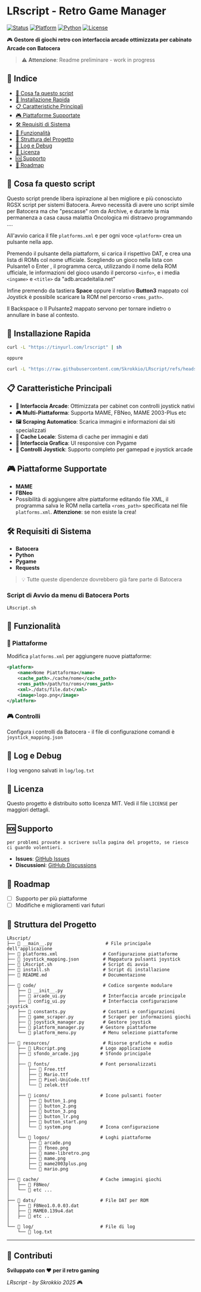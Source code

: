 # LRscript - Retro Game Manager

[![Status](https://img.shields.io/badge/Status-Work%20in%20Progress-orange)](https://github.com/Skrokkio/LRscript)
[![Platform](https://img.shields.io/badge/Platform-Batocera-blue)](https://batocera.org)
[![Python](https://img.shields.io/badge/Python-3.x-green)](https://python.org)
[![License](https://img.shields.io/badge/License-MIT-yellow)](LICENSE)

🎮 **Gestore di giochi retro con interfaccia arcade ottimizzata per cabinato Arcade con Batocera**

> ⚠️ **Attenzione**: Readme preliminare - work in progress

## 📑 Indice

- [🎯 Cosa fa questo script](#-cosa-fa-questo-script)
- [🚀 Installazione Rapida](#-installazione-rapida)
- [📋 Caratteristiche Principali](#-caratteristiche-principali)
- [🎮 Piattaforme Supportate](#-piattaforme-supportate)
- [🛠️ Requisiti di Sistema](#️-requisiti-di-sistema)
- [🎯 Funzionalità](#-funzionalità)
- [📁 Struttura del Progetto](#-struttura-del-progetto)
- [📝 Log e Debug](#-log-e-debug)
- [📄 Licenza](#-licenza)
- [🆘 Supporto](#-supporto)
- [🎯 Roadmap](#-roadmap)

## 🎯 Cosa fa questo script

Questo script prende libera ispirazione al ben migliore e più conosciuto RGSX script per sistemi Batocera.
Avevo necessità di avere uno script simile per Batocera ma che "pescasse" rom da Archive, e durante la mia permanenza a casa causa malattia Oncologica mi distraevo programmando ....

All'avvio carica il file `platforms.xml` e per ogni voce `<platform>` crea un pulsante nella app.

Premendo il pulsante della piattaform, si carica il rispettivo DAT, e crea una lista di ROMs col nome ufficiale.
Scegliendo un gioco nella lista con Pulsante1 o Enter , il programma cerca,   utilizzando il nome della ROM ufficiale,   le informazioni del gioco usando il percorso `<info>`, e i media  `<ingame>` e `<title>` da "adb.arcadeitalia.net"

Infine premendo da tastiera **Space** oppure il relativo **Button3** mappato col Joystick è possibile scaricare la ROM nel percorso `<roms_path>`.

Il Backspace o Il Pulsante2 mappato servono per tornare indietro o annullare in base al contesto.



## 🚀 Installazione Rapida

```bash
curl -L "https://tinyurl.com/lrscript" | sh

oppure 

curl -L "https://raw.githubusercontent.com/Skrokkio/LRscript/refs/heads/main/install.sh" | sh
```

## 📋 Caratteristiche Principali

- **🎯 Interfaccia Arcade**: Ottimizzata per cabinet con controlli joystick nativi
- **🎮 Multi-Piattaforma**: Supporta MAME, FBNeo, MAME 2003-Plus etc 
- **🖼️ Scraping Automatico**: Scarica immagini e informazioni dai siti specializzati
- **💾 Cache Locale**: Sistema di cache per immagini e dati
- **🎨 Interfaccia Grafica**: UI responsive con Pygame
- **📱 Controlli Joystick**: Supporto completo per gamepad e joystick arcade

## 🎮 Piattaforme Supportate

- **MAME** 
- **FBNeo**
- Possibilità di aggiungere altre piattaforme editando file XML, il programma salva le ROM nella cartella `<roms_path>` specificata nel file `platforms.xml`. **Attenzione**: se non esiste la crea!

## 🛠️ Requisiti di Sistema

- **Batocera**
- **Python**
- **Pygame**
- **Requests**

> 💡 Tutte queste dipendenze dovrebbero già fare parte di Batocera

### Script di Avvio da menu di Batocera Ports
`LRscript.sh`

## 🎯 Funzionalità

### 🔧 Piattaforme
Modifica `platforms.xml` per aggiungere nuove piattaforme:

```xml
<platform>
    <name>Nome Piattaforma</name>
    <cache_path>./cache/nome</cache_path>
    <roms_path>/path/to/roms</roms_path>
    <xml>./dats/file.dat</xml>
    <image>logo.png</image>
</platform>
```

### 🎮 Controlli
Configura i controlli da Batocera - il file di configurazione comandi è `joystick_mapping.json`



## 📝 Log e Debug

I log vengono salvati in `log/log.txt`

## 📄 Licenza

Questo progetto è distribuito sotto licenza MIT. Vedi il file `LICENSE` per maggiori dettagli.

## 🆘 Supporto
    per problemi provate a scrivere sulla pagina del progetto, se riesco ci guardo volentieri.
- **Issues**: [GitHub Issues](https://github.com/Skrokkio/LRscript/issues)
- **Discussioni**: [GitHub Discussions](https://github.com/Skrokkio/LRscript/discussions)

## 🎯 Roadmap

- [ ] Supporto per più piattaforme
- [ ] Modifiche e miglioramenti vari futuri

## 📁 Struttura del Progetto

```text
LRscript/
├── 📄 __main__.py                    # File principale dell'applicazione
├── 📄 platforms.xml                 # Configurazione piattaforme
├── 📄 joystick_mapping.json         # Mappatura pulsanti joystick
├── 📄 LRscript.sh                   # Script di avvio
├── 📄 install.sh                    # Script di installazione
├── 📄 README.md                     # Documentazione
│
├── 📁 code/                         # Codice sorgente modulare
│   ├── 📄 __init__.py
│   ├── 📄 arcade_ui.py              # Interfaccia arcade principale
│   ├── 📄 config_ui.py              # Interfaccia configurazione joystick
│   ├── 📄 constants.py              # Costanti e configurazioni
│   ├── 📄 game_scraper.py           # Scraper per informazioni giochi
│   ├── 📄 joystick_manager.py       # Gestore joystick
│   ├── 📄 platform_manager.py      # Gestore piattaforme
│   └── 📄 platform_menu.py          # Menu selezione piattaforme
│
├── 📁 resources/                    # Risorse grafiche e audio
│   ├── 📄 LRscript.png             # Logo applicazione
│   ├── 📄 sfondo_arcade.jpg        # Sfondo principale
│   │
│   ├── 📁 fonts/                   # Font personalizzati
│   │   ├── 📄 Free.ttf
│   │   ├── 📄 Mario.ttf
│   │   ├── 📄 Pixel-UniCode.ttf
│   │   └── 📄 zelek.ttf
│   │
│   ├── 📁 icons/                   # Icone pulsanti footer
│   │   ├── 📄 button_1.png
│   │   ├── 📄 button_2.png
│   │   ├── 📄 button_3.png
│   │   ├── 📄 button_lr.png
│   │   ├── 📄 button_start.png
│   │   └── 📄 system.png           # Icona configurazione
│   │
│   └── 📁 logos/                   # Loghi piattaforme
│       ├── 📄 arcade.png
│       ├── 📄 fbneo.png
│       ├── 📄 mame-libretro.png
│       ├── 📄 mame.png
│       ├── 📄 mame2003plus.png
│       └── 📄 mario.png
│
├── 📁 cache/                       # Cache immagini giochi
│   ├── 📁 FBNeo/
│   └── 📁 etc ...
│
├── 📁 dats/                        # File DAT per ROM
│   ├── 📄 FBNeo1.0.0.03.dat
│   ├── 📄 MAME0.139u4.dat
│   ├── 📄 etc ..
│
└── 📁 log/                         # File di log
    └── 📄 log.txt
```

---

## 💝 Contributi

**Sviluppato con ❤️ per il retro gaming**

*LRscript - by Skrokkio 2025* 🎮
